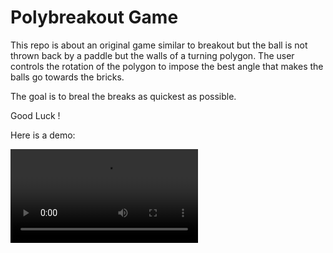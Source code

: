# Polybreakout Game
This repo is about an original game similar to breakout but the ball is not thrown back by a paddle but the walls of a turning polygon. The user controls the rotation of the polygon to impose the best angle that makes the balls go towards the bricks. 

The goal is to breal the breaks as quickest as possible.

Good Luck !

Here is a demo:


<video src="https://github.com/boussad83/polybreakout/blob/main/assets/Hexa-Breakout.mp4"></video>
